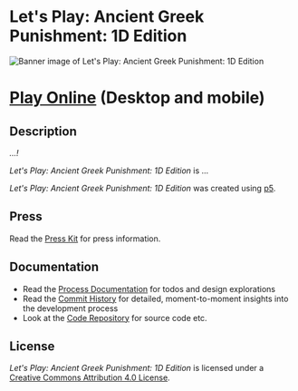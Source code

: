 # Let's Play: Ancient Greek Punishment: 1D Edition

![Banner image of Let's Play: Ancient Greek Punishment: 1D Edition](./images/lets-play-ancient-greek-punishment-1d-edition-banner.png)

# [Play Online](../) (Desktop and mobile)

## Description

*...!*

*Let's Play: Ancient Greek Punishment: 1D Edition* is ...

*Let's Play: Ancient Greek Punishment: 1D Edition* was created using [p5](https://p5js.org).

## Press

Read the [Press Kit](../press) for press information.

## Documentation

* Read the [Process Documentation](../process) for todos and design explorations
* Read the [Commit History](https://github.com/pippinbarr/lets-play-ancient-greek-punishment-1d-edition/commits/main) for detailed, moment-to-moment insights into the development process
* Look at the [Code Repository](https://github.com/pippinbarr/lets-play-ancient-greek-punishment-1d-edition) for source code etc.

## License
*Let's Play: Ancient Greek Punishment: 1D Edition* is licensed under a [Creative Commons Attribution 4.0 License](http://creativecommons.org/licenses/by/4.0/).
 